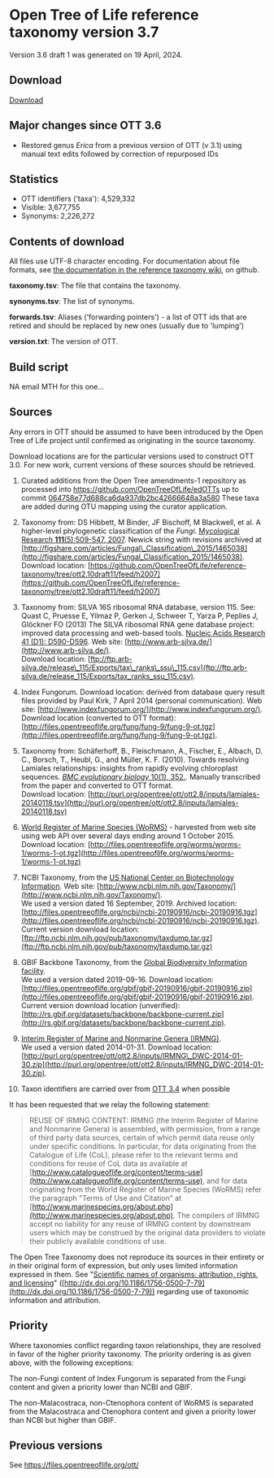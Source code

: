 # Open Tree of Life reference taxonomy version 3.7

Version 3.6 draft 1 was generated on 19 April, 2024.

## Download

[Download](https://files.opentreeoflife.org/ott/ott3.7/ott3.7.tgz)

## Major changes since OTT 3.6

* Restored genus *Erica* from a previous version of OTT (v 3.1) using manual text edits followed by correction of repurposed IDs

## Statistics

* OTT identifiers ('taxa'): 4,529,332
* Visible: 3,677,755
* Synonyms: 2,226,272
       
  
## Contents of download

All files use UTF-8 character encoding.  For documentation about file formats, see [the documentation in the reference taxonomy
wiki](https://github.com/OpenTreeOfLife/reference-taxonomy/wiki/Interim-taxonomy-file-format),
on github.

**taxonomy.tsv**: The file that contains the taxonomy.

**synonyms.tsv**: The list of synonyms.

**forwards.tsv**: Aliases ('forwarding pointers') - a list of OTT ids that are
  retired and should be replaced by new ones (usually due to
  'lumping')

**version.txt**: The version of OTT.



## Build script

NA email MTH for this one...

## Sources

Any errors in OTT
should be assumed to have been introduced by the Open Tree of Life 
project until confirmed as originating in the source taxonomy.

Download locations are for the particular versions used to construct
OTT 3.0.  For new work, current versions of these sources should be
retrieved.

1.  Curated additions from the Open Tree amendments-1 repository as processed into https://github.com/OpenTreeOfLife/edOTTs 
  up to commit [064758e77d688ca6da937db2bc42666648a3a580](https://github.com/OpenTreeOfLife/edOTTs/commit/064758e77d688ca6da937db2bc42666648a3a580) These taxa are added during OTU mapping using the curator application.

1.  Taxonomy from: 
    DS Hibbett, M Binder, JF Bischoff, M Blackwell, et al. 
    A higher-level phylogenetic classification of the <i>Fungi</i>.
    [Mycological Research</i> <b>111</b>(5):509-547, 2007](http://dx.doi.org/10.1016/j.mycres.2007.03.004).
    Newick string with revisions
    archived at [http://figshare.com/articles/Fungal\_Classification\_2015/1465038](http://figshare.com/articles/Fungal_Classification_2015/1465038).
    <br />
    Download location: [https://github.com/OpenTreeOfLife/reference-taxonomy/tree/ott2.10draft11/feed/h2007](https://github.com/OpenTreeOfLife/reference-taxonomy/tree/ott2.10draft11/feed/h2007)

1.  Taxonomy from: SILVA 16S ribosomal RNA database, version 115.
    See: Quast C, Pruesse E, Yilmaz P, Gerken J, Schweer T, Yarza P, Peplies J,
    Gl&ouml;ckner FO (2013) The SILVA ribosomal RNA gene database project:
    improved data processing and web-based tools. 
    [Nucleic Acids Research</i> 41 (D1): D590-D596](http://dx.doi.org/10.1093/nar/gks1219).
    Web site: [http://www.arb-silva.de/](http://www.arb-silva.de/).
    <br />
    Download location: [ftp://ftp.arb-silva.de/release\_115/Exports/tax\_ranks\_ssu\_115.csv](ftp://ftp.arb-silva.de/release_115/Exports/tax_ranks_ssu_115.csv).

1.  Index Fungorum.
    Download location: derived from database query result files provided by Paul
    Kirk, 7 April 2014 (personal communication).
    Web site: [http://www.indexfungorum.org/](http://www.indexfungorum.org/).
    <br />
    Download location (converted to OTT format): [http://files.opentreeoflife.org/fung/fung-9/fung-9-ot.tgz](http://files.opentreeoflife.org/fung/fung-9/fung-9-ot.tgz).

1.  Taxonomy from:
    Sch&auml;ferhoff, B., Fleischmann, A., Fischer, E., Albach, D. C., Borsch,
    T., Heubl, G., and M&uuml;ller, K. F. (2010). Towards resolving Lamiales
    relationships: insights from rapidly evolving chloroplast
    sequences. 
    [<i>BMC evolutionary biology</i> 10(1), 352.](http://dx.doi.org/10.1186/1471-2148-10-352).
    Manually transcribed from the paper and converted to OTT format.
    <br />
    Download location: [http://purl.org/opentree/ott/ott2.8/inputs/lamiales-20140118.tsv](http://purl.org/opentree/ott/ott2.8/inputs/lamiales-20140118.tsv)

1.  [World Register of Marine Species (WoRMS)](http://www.marinespecies.org/aphia.php) - harvested from web site using web API over several days ending around 1 October 2015.
    Download location: [http://files.opentreeoflife.org/worms/worms-1/worms-1-ot.tgz](http://files.opentreeoflife.org/worms/worms-1/worms-1-ot.tgz)

1.  NCBI Taxonomy, from the 
    [US National Center on Biotechnology Information](http://www.ncbi.nlm.nih.gov/).
    Web site: [http://www.ncbi.nlm.nih.gov/Taxonomy/](http://www.ncbi.nlm.nih.gov/Taxonomy/).
    <br />
    We used a version dated 16 September, 2019.
    Archived location: [http://files.opentreeoflife.org/ncbi/ncbi-20190916/ncbi-20190916.tgz](http://files.opentreeoflife.org/ncbi/ncbi-20190916/ncbi-20190916.tgz).
    <br />
    Current version download location:
    [ftp://ftp.ncbi.nlm.nih.gov/pub/taxonomy/taxdump.tar.gz](ftp://ftp.ncbi.nlm.nih.gov/pub/taxonomy/taxdump.tar.gz)

1.  GBIF Backbone Taxonomy, from the 
    [Global Biodiversity Information facility](http://www.gbif.org/).
    <br />
    We used a version dated 2019-09-16.
    Download location: [http://files.opentreeoflife.org/gbif/gbif-20190916/gbif-20190916.zip](http://files.opentreeoflife.org/gbif/gbif-20190916/gbif-20190916.zip).
    <br />
    Current version download location (unverified):
    [http://rs.gbif.org/datasets/backbone/backbone-current.zip](http://rs.gbif.org/datasets/backbone/backbone-current.zip).

1.  [Interim Register of Marine and Nonmarine Genera (IRMNG)](http://irmng.org/).
    <br />
    We used a version dated 2014-01-31.  Download location:
    [http://purl.org/opentree/ott/ott2.8/inputs/IRMNG\_DWC-2014-01-30.zip](http://purl.org/opentree/ott/ott2.8/inputs/IRMNG_DWC-2014-01-30.zip).
 
1.  Taxon identifiers are carried over from [OTT 3.4](http://files.opentreeoflife.org/ott/ott3.4/) when possible
 
It has been requested that we relay the following statement:

> REUSE OF IRMNG CONTENT:
> IRMNG (the Interim Register of Marine and Nonmarine Genera) is assembled, with permission, from a range of third party data sources, certain of which permit data reuse only under specific conditions. In particular, for data originating from the Catalogue of Life (CoL), please refer to the relevant terms and conditions for reuse of CoL data as available at [http://www.catalogueoflife.org/content/terms-use](http://www.catalogueoflife.org/content/terms-use), and for data originating from the World Register of Marine Species (WoRMS) refer the paragraph "Terms of Use and Citation" at [http://www.marinespecies.org/about.php](http://www.marinespecies.org/about.php). The compilers of IRMNG accept no liability for any reuse of IRMNG content by downstream users which may be construed by the original data providers to violate their publicly available conditions of use.

The Open Tree Taxonomy does not reproduce its sources in their
entirety or in their original form of expression, but only uses
limited information expressed in them. See "[Scientific names of
organisms: attribution, rights, and licensing](http://dx.doi.org/10.1186/1756-0500-7-79)" ([http://dx.doi.org/10.1186/1756-0500-7-79](http://dx.doi.org/10.1186/1756-0500-7-79))
regarding use of taxonomic information and attribution.

## Priority

Where taxonomies conflict regarding taxon relationships, they are
resolved in favor of the higher priority taxonomy.  The priority
ordering is as given above, with the following exceptions:

The non-Fungi content of Index Fungorum is separated from the Fungi
content and given a priority lower than NCBI and GBIF.

The non-Malacostraca, non-Ctenophora content of WoRMS is separated from the
Malacostraca and Ctenophora content and given a priority lower than NCBI but higher
than GBIF.

## Previous versions

See <a href="http://files.opentreeoflife.org/ott/">https://files.opentreeoflife.org/ott/</a>
